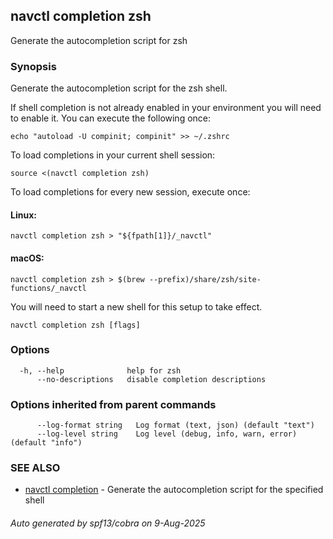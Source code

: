 ## navctl completion zsh

Generate the autocompletion script for zsh

### Synopsis

Generate the autocompletion script for the zsh shell.

If shell completion is not already enabled in your environment you will need
to enable it.  You can execute the following once:

	echo "autoload -U compinit; compinit" >> ~/.zshrc

To load completions in your current shell session:

	source <(navctl completion zsh)

To load completions for every new session, execute once:

#### Linux:

	navctl completion zsh > "${fpath[1]}/_navctl"

#### macOS:

	navctl completion zsh > $(brew --prefix)/share/zsh/site-functions/_navctl

You will need to start a new shell for this setup to take effect.


```
navctl completion zsh [flags]
```

### Options

```
  -h, --help              help for zsh
      --no-descriptions   disable completion descriptions
```

### Options inherited from parent commands

```
      --log-format string   Log format (text, json) (default "text")
      --log-level string    Log level (debug, info, warn, error) (default "info")
```

### SEE ALSO

* [navctl completion](navctl_completion.md)	 - Generate the autocompletion script for the specified shell

###### Auto generated by spf13/cobra on 9-Aug-2025
